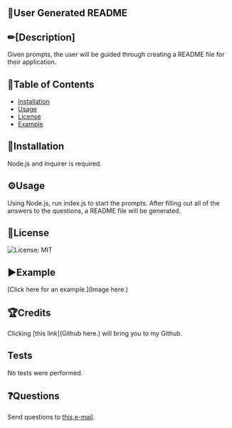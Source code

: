 ## 📄User Generated README
## ✏[Description]
Given prompts, the user will be guided through creating a README file for their application.

## 📝Table of Contents

- [Installation](#installation)
- [Usage](#usage)
- [License](#license)
- [Example](#example)

## 📂Installation

Node.js and Inquirer is required.

## ⚙Usage

Using Node.js, run index.js to start the prompts. After filling out all of the answers to the questions, a README file will be generated.

## 🔑License

![License: MIT](https://img.shields.io/badge/License-MIT-yellow.svg)

## ▶Example

[Click here for an example.](Image here.)

## 🏆Credits

 Clicking [this link](Github here.) will bring you to my Github.

## Tests

No tests were performed.
 
## ❓Questions

Send questions to [this e-mail](candice.radam@gmail.com).
 